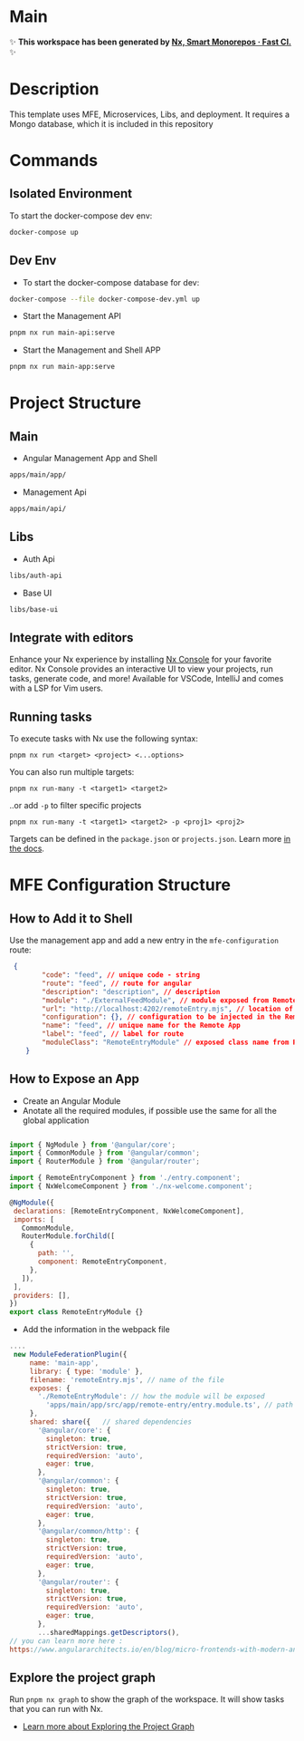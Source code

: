 # Main


✨ **This workspace has been generated by [Nx, Smart Monorepos · Fast CI.](https://nx.dev)** ✨

# Description

This template uses MFE, Microservices, Libs, and deployment. It requires a Mongo database, which it is included in this repository

# Commands

## Isolated Environment
To start the docker-compose dev env:

```sh
docker-compose up
```

## Dev Env

- To start the docker-compose database for dev:
```sh
docker-compose --file docker-compose-dev.yml up
```
- Start the Management API
```sh
pnpm nx run main-api:serve
```

- Start the Management and Shell APP
```sh
pnpm nx run main-app:serve
```


# Project Structure

## Main
- Angular Management App and Shell
```sh
apps/main/app/
```
- Management Api
```sh
apps/main/api/
```
## Libs
- Auth Api
```sh
libs/auth-api
```
- Base UI
```sh
libs/base-ui
```


## Integrate with editors

Enhance your Nx experience by installing [Nx Console](https://nx.dev/nx-console) for your favorite editor. Nx Console
provides an interactive UI to view your projects, run tasks, generate code, and more! Available for VSCode, IntelliJ and
comes with a LSP for Vim users.



## Running tasks



To execute tasks with Nx use the following syntax:

```
pnpm nx run <target> <project> <...options>
```

You can also run multiple targets:

```
pnpm nx run-many -t <target1> <target2>
```

..or add `-p` to filter specific projects

```
pnpm nx run-many -t <target1> <target2> -p <proj1> <proj2>
```

Targets can be defined in the `package.json` or `projects.json`. Learn more [in the docs](https://nx.dev/features/run-tasks).



# MFE Configuration Structure

## How to Add it to Shell

Use the management app and add a new entry in the `mfe-configuration` route:

```json
 {
        "code": "feed", // unique code - string
        "route": "feed", // route for angular
        "description": "description", // description
        "module": "./ExternalFeedModule", // module exposed from Remote App
        "url": "http://localhost:4202/remoteEntry.mjs", // location of the Remote App
        "configuration": {}, // configuration to be injected in the Remote App
        "name": "feed", // unique name for the Remote App
        "label": "feed", // label for route
        "moduleClass": "RemoteEntryModule" // exposed class name from Remote App
    }
```
## How to Expose an App

 - Create an Angular Module
 - Anotate all the required modules, if possible use the same for all the global application
 ```js

import { NgModule } from '@angular/core';
import { CommonModule } from '@angular/common';
import { RouterModule } from '@angular/router';

import { RemoteEntryComponent } from './entry.component';
import { NxWelcomeComponent } from './nx-welcome.component';

@NgModule({
  declarations: [RemoteEntryComponent, NxWelcomeComponent],
  imports: [
    CommonModule,
    RouterModule.forChild([
      {
        path: '',
        component: RemoteEntryComponent,
      },
    ]),
  ],
  providers: [],
})
export class RemoteEntryModule {}

 ```
 - Add the information in the webpack file 

 ```js
....
  new ModuleFederationPlugin({
      name: 'main-app',
      library: { type: 'module' },
      filename: 'remoteEntry.mjs', // name of the file 
      exposes: {
        './RemoteEntryModule': // how the module will be exposed
          'apps/main/app/src/app/remote-entry/entry.module.ts', // path to module
      },
      shared: share({   // shared dependencies
        '@angular/core': {
          singleton: true,
          strictVersion: true,
          requiredVersion: 'auto',
          eager: true,
        },
        '@angular/common': {
          singleton: true,
          strictVersion: true,
          requiredVersion: 'auto',
          eager: true,
        },
        '@angular/common/http': {
          singleton: true,
          strictVersion: true,
          requiredVersion: 'auto',
          eager: true,
        },
        '@angular/router': {
          singleton: true,
          strictVersion: true,
          requiredVersion: 'auto',
          eager: true,
        },
        ...sharedMappings.getDescriptors(),
// you can learn more here : 
https://www.angulararchitects.io/en/blog/micro-frontends-with-modern-angular-part-1-standalone-and-esbuild/
 ```

## Explore the project graph

Run `pnpm nx graph` to show the graph of the workspace.
It will show tasks that you can run with Nx.

- [Learn more about Exploring the Project Graph](https://nx.dev/core-features/explore-graph)

